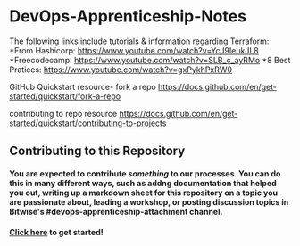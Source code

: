 # DevOps-Apprenticeship-Notes

The following links include tutorials & information regarding Terraform:
*From Hashicorp: https://www.youtube.com/watch?v=YcJ9IeukJL8
*Freecodecamp: https://www.youtube.com/watch?v=SLB_c_ayRMo
*8 Best Pratices: https://www.youtube.com/watch?v=gxPykhPxRW0

GitHub Quickstart resource- fork a repo
https://docs.github.com/en/get-started/quickstart/fork-a-repo

contributing to repo resource
https://docs.github.com/en/get-started/quickstart/contributing-to-projects

## Contributing to this Repository

#### You are expected to contribute _something_ to our processes. You can do this in many different ways, such as addng documentation that helped you out, writing up a markdown sheet for this repository on a topic you are passionate about, leading a workshop, or posting discussion topics in Bitwise's #devops-apprenticeship-attachment channel.

#### [Click here](https://docs.github.com/en/get-started/quickstart/contributing-to-projects) to get started!
